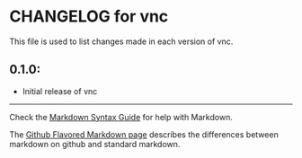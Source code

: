 # CHANGELOG for vnc

This file is used to list changes made in each version of vnc.

## 0.1.0:

* Initial release of vnc

- - -
Check the [Markdown Syntax Guide](http://daringfireball.net/projects/markdown/syntax) for help with Markdown.

The [Github Flavored Markdown page](http://github.github.com/github-flavored-markdown/) describes the differences between markdown on github and standard markdown.

